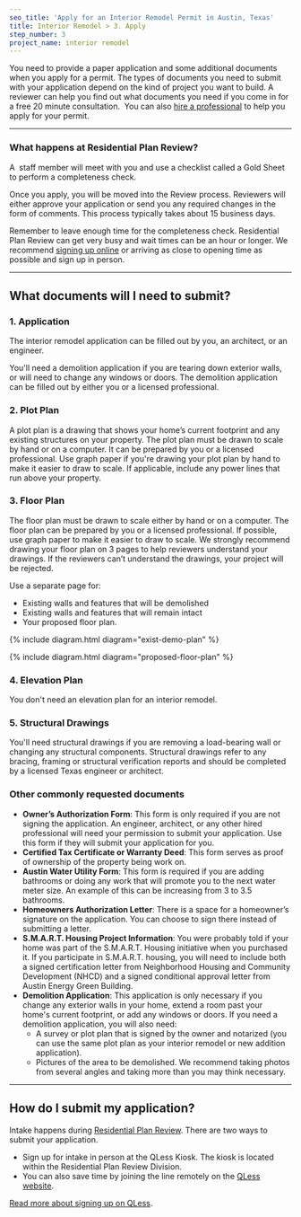 ```yaml
---
seo_title: 'Apply for an Interior Remodel Permit in Austin, Texas'
title: Interior Remodel > 3. Apply
step_number: 3
project_name: interior remodel
---
```



You need to provide a paper application and some additional documents when you apply for a permit. The types of documents you need to submit with your application depend on the kind of project you want to build. A reviewer can help you find out what documents you need if you come in for a free 20 minute consultation. &nbsp;You can also [hire a professional](/residential-toolkit/hiring-a-professional) to help you apply for your permit.

---

### What happens at Residential Plan Review?

A &nbsp;staff member will meet with you and use a checklist called a Gold Sheet to perform a completeness check.

Once you apply, you will be moved into the Review process. Reviewers will either approve your application or send you any required changes in the form of comments. This process typically takes about 15 business days.

Remember to leave enough time for the completeness check. Residential Plan Review can get very busy and wait times can be an hour or longer. We recommend [signing up online](https://kiosk.qless.com/kiosk/app/home/19062?queues=63813,65072,64852,64862,66812) or arriving as close to opening time as possible and sign up in person.

---

## What documents will I need to submit?

### 1. Application

The interior remodel application can be filled out by you, an architect, or an engineer.

You'll need a demolition application if you are tearing down exterior walls, or will need to change any windows or doors. The demolition application can be filled out by either you or a licensed professional.

### 2. Plot Plan

A plot plan is a drawing that shows your home’s current footprint and any existing structures on your property. The plot plan must be drawn to scale by hand or on a computer. It can be prepared by you or a licensed professional. Use graph paper if you're drawing your plot plan by hand to make it easier to draw to scale. If applicable, include any power lines that run above your property.

### 3. Floor Plan

The floor plan must be drawn to scale either by hand or on a computer. The floor plan can be prepared by you or a licensed professional. If possible, use graph paper to make it easier to draw to scale. We strongly recommend drawing your floor plan on 3 pages to help reviewers understand your drawings. If the reviewers can’t understand the drawings, your project will be rejected.

Use a separate page for:

* Existing walls and features that will be demolished
* Existing walls and features that will remain intact
* Your proposed floor plan.

{% include diagram.html diagram="exist-demo-plan" %}

{% include diagram.html diagram="proposed-floor-plan" %}

### 4. Elevation Plan

You don't need an elevation plan for an interior remodel.&nbsp;

### 5. Structural Drawings

You'll need structural drawings if you are removing a load-bearing wall or changing any structural components. Structural drawings refer to any bracing, framing or structural verification reports and should be completed by a licensed Texas engineer or architect.

### Other commonly requested documents

* **Owner’s Authorization Form**: This form is only required if you are not signing the application. An engineer, architect, or any other hired professional will need your permission to submit your application. Use this form if they will submit your application for you.
* **Certified Tax Certificate or Warranty Deed**: This form serves as proof of ownership of the property being work on.
* **Austin Water Utility Form**: This form is required if you are adding bathrooms or doing any work that will promote you to the next water meter size. An example of this can be increasing from 3 to 3.5 bathrooms.
* **Homeowners Authorization Letter**: There is a space for a homeowner’s signature on the application. You can choose to sign there instead of submitting a letter.
* **S.M.A.R.T. Housing Project Information**: You were probably told if your home was part of the S.M.A.R.T. Housing initiative when you purchased it. If you participate in S.M.A.R.T. housing, you will need to include both a signed certification letter from Neighborhood Housing and Community Development (NHCD) and a signed conditional approval letter from Austin Energy Green Building.&nbsp;
* **Demolition Application**: This application is only necessary if you change any exterior walls in your home, extend a room past your home's current footprint, or add any windows or doors. If you need a demolition application, you will also need:
  * A survey or plot plan that is signed by the owner and notarized (you can use the same plot plan as your interior remodel or new addition application).
  * Pictures of the area to be demolished. We recommend taking photos from several angles and taking more than you may think necessary.

---

## How do I submit my application?

Intake happens during&nbsp;[Residential Plan Review](/resources/contact/#residential-plan-review). There are two ways to submit your application.

* Sign up for intake in person at the QLess Kiosk. The kiosk is located within the Residential Plan Review Division.
* You can also save time by joining the line remotely on the [QLess website](https://kiosk.qless.com/kiosk/app/home/19062?queues=63813,65072,64852,64862,66812).

[Read more about signing up on QLess](/residential-toolkit/sign-up-on-qless).&nbsp;

### &nbsp;
